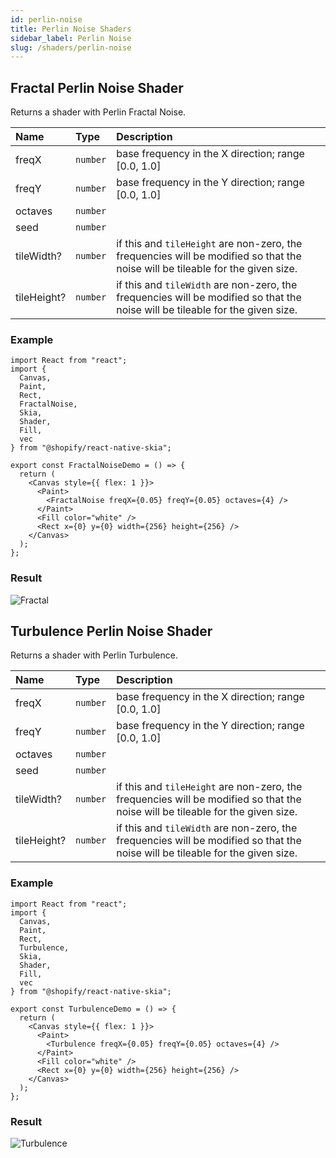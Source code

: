 ```yaml
---
id: perlin-noise
title: Perlin Noise Shaders
sidebar_label: Perlin Noise
slug: /shaders/perlin-noise
---
```



## Fractal Perlin Noise Shader

Returns a shader with Perlin Fractal Noise.

| Name        | Type           |  Description                    |
|:------------|:---------------|:--------------------------------|
| freqX       | `number` | base frequency in the X direction; range [0.0, 1.0]|
| freqY       | `number` | base frequency in the Y direction; range [0.0, 1.0] |
| octaves     | `number`         |  |
| seed        | `number`     | |
| tileWidth?  | `number`     | if this and `tileHeight` are non-zero, the frequencies will be modified so that the noise will be tileable for the given size. |
| tileHeight? | `number`       | if this and `tileWidth` are non-zero, the frequencies will be modified so that the noise will be tileable for the given size. |

### Example
```tsx twoslash
import React from "react";
import {
  Canvas,
  Paint,
  Rect,
  FractalNoise,
  Skia,
  Shader,
  Fill,
  vec
} from "@shopify/react-native-skia";

export const FractalNoiseDemo = () => {
  return (
    <Canvas style={{ flex: 1 }}>
      <Paint>
        <FractalNoise freqX={0.05} freqY={0.05} octaves={4} />
      </Paint>
      <Fill color="white" />
      <Rect x={0} y={0} width={256} height={256} />
    </Canvas>
  );
};
```
### Result
![Fractal](assets/fractal.png)

## Turbulence Perlin Noise Shader

Returns a shader with Perlin Turbulence.

| Name        | Type           |  Description                    |
|:------------|:---------------|:--------------------------------|
| freqX       | `number` | base frequency in the X direction; range [0.0, 1.0]|
| freqY       | `number` | base frequency in the Y direction; range [0.0, 1.0] |
| octaves     | `number`         |  |
| seed        | `number`     | |
| tileWidth?  | `number`     | if this and `tileHeight` are non-zero, the frequencies will be modified so that the noise will be tileable for the given size. |
| tileHeight? | `number`       | if this and `tileWidth` are non-zero, the frequencies will be modified so that the noise will be tileable for the given size. |

### Example
```tsx twoslash
import React from "react";
import {
  Canvas,
  Paint,
  Rect,
  Turbulence,
  Skia,
  Shader,
  Fill,
  vec
} from "@shopify/react-native-skia";

export const TurbulenceDemo = () => {
  return (
    <Canvas style={{ flex: 1 }}>
      <Paint>
        <Turbulence freqX={0.05} freqY={0.05} octaves={4} />
      </Paint>
      <Fill color="white" />
      <Rect x={0} y={0} width={256} height={256} />
    </Canvas>
  );
};
```
### Result
![Turbulence](assets/turbulence.png)
